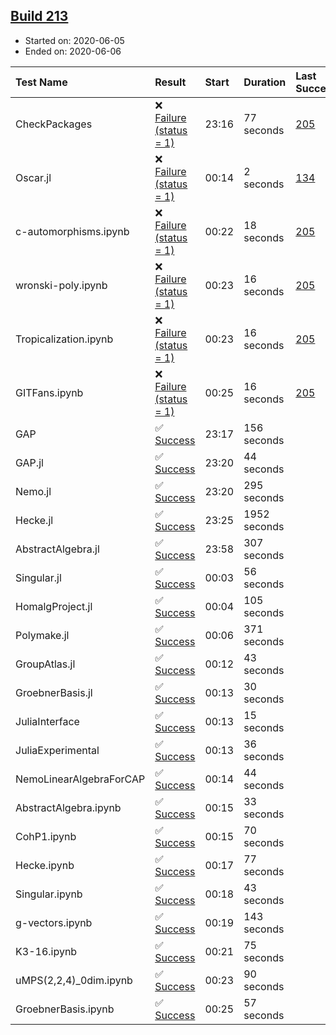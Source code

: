 ## [Build 213](https://oscarci.mathematik.uni-kl.de/job/oscar-stable/213/)

* Started on: 2020-06-05
* Ended on: 2020-06-06

| Test Name    | Result | Start | Duration | Last Success | First Failure |
|:-------------|:-------|:------|:---------|:-------------|:--------------|
| CheckPackages | ❌ [Failure (status = 1)](https://oscarci.mathematik.uni-kl.de/job/oscar-stable/213/artifact/logs/build-213/CheckPackages.log) | 23:16 | 77 seconds | [205](https://oscarci.mathematik.uni-kl.de/job/oscar-stable/205/) | [206](https://oscarci.mathematik.uni-kl.de/job/oscar-stable/206/) |
| Oscar.jl | ❌ [Failure (status = 1)](https://oscarci.mathematik.uni-kl.de/job/oscar-stable/213/artifact/logs/build-213/Oscar.jl.log) | 00:14 | 2 seconds | [134](https://oscarci.mathematik.uni-kl.de/job/oscar-stable/134/) | [177](https://oscarci.mathematik.uni-kl.de/job/oscar-stable/177/) |
| c-automorphisms.ipynb | ❌ [Failure (status = 1)](https://oscarci.mathematik.uni-kl.de/job/oscar-stable/213/artifact/logs/build-213/c-automorphisms.ipynb.log) | 00:22 | 18 seconds | [205](https://oscarci.mathematik.uni-kl.de/job/oscar-stable/205/) | [206](https://oscarci.mathematik.uni-kl.de/job/oscar-stable/206/) |
| wronski-poly.ipynb | ❌ [Failure (status = 1)](https://oscarci.mathematik.uni-kl.de/job/oscar-stable/213/artifact/logs/build-213/wronski-poly.ipynb.log) | 00:23 | 16 seconds | [205](https://oscarci.mathematik.uni-kl.de/job/oscar-stable/205/) | [206](https://oscarci.mathematik.uni-kl.de/job/oscar-stable/206/) |
| Tropicalization.ipynb | ❌ [Failure (status = 1)](https://oscarci.mathematik.uni-kl.de/job/oscar-stable/213/artifact/logs/build-213/Tropicalization.ipynb.log) | 00:23 | 16 seconds | [205](https://oscarci.mathematik.uni-kl.de/job/oscar-stable/205/) | [206](https://oscarci.mathematik.uni-kl.de/job/oscar-stable/206/) |
| GITFans.ipynb | ❌ [Failure (status = 1)](https://oscarci.mathematik.uni-kl.de/job/oscar-stable/213/artifact/logs/build-213/GITFans.ipynb.log) | 00:25 | 16 seconds | [205](https://oscarci.mathematik.uni-kl.de/job/oscar-stable/205/) | [206](https://oscarci.mathematik.uni-kl.de/job/oscar-stable/206/) |
| GAP | ✅ [Success](https://oscarci.mathematik.uni-kl.de/job/oscar-stable/213/artifact/logs/build-213/GAP.log) | 23:17 | 156 seconds |  |  |
| GAP.jl | ✅ [Success](https://oscarci.mathematik.uni-kl.de/job/oscar-stable/213/artifact/logs/build-213/GAP.jl.log) | 23:20 | 44 seconds |  |  |
| Nemo.jl | ✅ [Success](https://oscarci.mathematik.uni-kl.de/job/oscar-stable/213/artifact/logs/build-213/Nemo.jl.log) | 23:20 | 295 seconds |  |  |
| Hecke.jl | ✅ [Success](https://oscarci.mathematik.uni-kl.de/job/oscar-stable/213/artifact/logs/build-213/Hecke.jl.log) | 23:25 | 1952 seconds |  |  |
| AbstractAlgebra.jl | ✅ [Success](https://oscarci.mathematik.uni-kl.de/job/oscar-stable/213/artifact/logs/build-213/AbstractAlgebra.jl.log) | 23:58 | 307 seconds |  |  |
| Singular.jl | ✅ [Success](https://oscarci.mathematik.uni-kl.de/job/oscar-stable/213/artifact/logs/build-213/Singular.jl.log) | 00:03 | 56 seconds |  |  |
| HomalgProject.jl | ✅ [Success](https://oscarci.mathematik.uni-kl.de/job/oscar-stable/213/artifact/logs/build-213/HomalgProject.jl.log) | 00:04 | 105 seconds |  |  |
| Polymake.jl | ✅ [Success](https://oscarci.mathematik.uni-kl.de/job/oscar-stable/213/artifact/logs/build-213/Polymake.jl.log) | 00:06 | 371 seconds |  |  |
| GroupAtlas.jl | ✅ [Success](https://oscarci.mathematik.uni-kl.de/job/oscar-stable/213/artifact/logs/build-213/GroupAtlas.jl.log) | 00:12 | 43 seconds |  |  |
| GroebnerBasis.jl | ✅ [Success](https://oscarci.mathematik.uni-kl.de/job/oscar-stable/213/artifact/logs/build-213/GroebnerBasis.jl.log) | 00:13 | 30 seconds |  |  |
| JuliaInterface | ✅ [Success](https://oscarci.mathematik.uni-kl.de/job/oscar-stable/213/artifact/logs/build-213/JuliaInterface.log) | 00:13 | 15 seconds |  |  |
| JuliaExperimental | ✅ [Success](https://oscarci.mathematik.uni-kl.de/job/oscar-stable/213/artifact/logs/build-213/JuliaExperimental.log) | 00:13 | 36 seconds |  |  |
| NemoLinearAlgebraForCAP | ✅ [Success](https://oscarci.mathematik.uni-kl.de/job/oscar-stable/213/artifact/logs/build-213/NemoLinearAlgebraForCAP.log) | 00:14 | 44 seconds |  |  |
| AbstractAlgebra.ipynb | ✅ [Success](https://oscarci.mathematik.uni-kl.de/job/oscar-stable/213/artifact/logs/build-213/AbstractAlgebra.ipynb.log) | 00:15 | 33 seconds |  |  |
| CohP1.ipynb | ✅ [Success](https://oscarci.mathematik.uni-kl.de/job/oscar-stable/213/artifact/logs/build-213/CohP1.ipynb.log) | 00:15 | 70 seconds |  |  |
| Hecke.ipynb | ✅ [Success](https://oscarci.mathematik.uni-kl.de/job/oscar-stable/213/artifact/logs/build-213/Hecke.ipynb.log) | 00:17 | 77 seconds |  |  |
| Singular.ipynb | ✅ [Success](https://oscarci.mathematik.uni-kl.de/job/oscar-stable/213/artifact/logs/build-213/Singular.ipynb.log) | 00:18 | 43 seconds |  |  |
| g-vectors.ipynb | ✅ [Success](https://oscarci.mathematik.uni-kl.de/job/oscar-stable/213/artifact/logs/build-213/g-vectors.ipynb.log) | 00:19 | 143 seconds |  |  |
| K3-16.ipynb | ✅ [Success](https://oscarci.mathematik.uni-kl.de/job/oscar-stable/213/artifact/logs/build-213/K3-16.ipynb.log) | 00:21 | 75 seconds |  |  |
| uMPS(2,2,4)_0dim.ipynb | ✅ [Success](https://oscarci.mathematik.uni-kl.de/job/oscar-stable/213/artifact/logs/build-213/uMPS-2-2-4-_0dim.ipynb.log) | 00:23 | 90 seconds |  |  |
| GroebnerBasis.ipynb | ✅ [Success](https://oscarci.mathematik.uni-kl.de/job/oscar-stable/213/artifact/logs/build-213/GroebnerBasis.ipynb.log) | 00:25 | 57 seconds |  |  |
